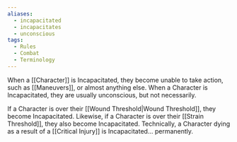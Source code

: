 ```yaml
---
aliases:
  - incapacitated
  - incapacitates
  - unconscious
tags:
  - Rules
  - Combat
  - Terminology
---
```

When a [[Character]] is Incapacitated, they become unable to take action, such as [[Maneuvers]], or almost anything else. When a Character is Incapacitated, they are usually unconscious, but not necessarily.

If a Character is over their [[Wound Threshold|Wound Threshold]], they become Incapacitated. Likewise, if a Character is over their [[Strain Threshold]], they also become Incapacitated. Technically, a Character dying as a result of a [[Critical Injury]] is Incapacitated… permanently.